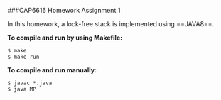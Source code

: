 ###CAP6616 Homework Assignment 1

In this homework, a lock-free stack is implemented using ==JAVA8==.

**To compile and run by using Makefile:**
	
	$ make
	$ make run
	
**To compile and run manually:**
	
	$ javac *.java
	$ java MP

